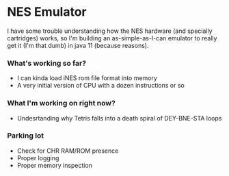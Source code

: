 # NES Emulator

I have some trouble understanding how the NES hardware
(and specially cartridges) works, so I'm building an as-simple-as-I-can emulator to really get it (I'm that dumb)
in java 11 (because reasons).

### What's working so far?

- I can kinda load iNES rom file format into memory
- A very initial version of CPU with a dozen instructions or so

### What I'm working on right now?

- Undesrtanding why Tetris falls into a death spiral of DEY-BNE-STA loops

### Parking lot

- Check for CHR RAM/ROM presence
- Proper logging
- Proper memory inspection

